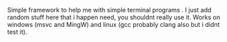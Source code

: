 Simple framework to help me with simple terminal programs .
I just add random stuff here that i happen need, you shouldnt really use it.
Works on windows (msvc and MingW) and linux (gcc probably clang also but i didnt test it).